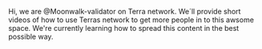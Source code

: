 Hi, we are @Moonwalk-validator on Terra network.
We´ll provide short videos of how to use Terras network to get more people in to this awsome space.
We're currently learning how to spread this content in the best possible way.




